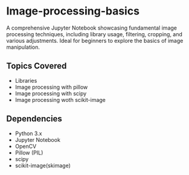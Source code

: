 # Image-processing-basics
A comprehensive Jupyter Notebook showcasing fundamental image processing techniques, including library usage, filtering, cropping, and various adjustments. Ideal for beginners to explore the basics of image manipulation.

## Topics Covered

- Libraries
- Image processing with pillow
- Image processing with scipy
- Image processing woth scikit-image

## Dependencies

- Python 3.x
- Jupyter Notebook
- OpenCV
- Pillow (PIL)
- scipy
- scikit-image(skimage) 
